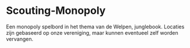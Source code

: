 # Scouting-Monopoly
Een monopoly spelbord in het thema van de Welpen, junglebook. Locaties zijn gebaseerd op onze vereniging, maar kunnen eventueel zelf worden vervangen.
